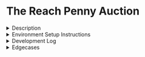 # The Reach Penny Auction  

<details><summary>Description</summary>
<p>
A penny auction is a rather simple bidding game.  
An Auctioneer starts an auction by placing an initial amount in the pot and setting a deadline. Once the auction has started, they can send out invites.  
Bidders use those invites to join an auction and compete to be the first to bid 1% of the current pot in a series of rounds.  
After each bid the deadline is reset to its initial value. However, if it ticks all the way down the auction ends and the last Bidder to make a bid wins the pot.  
</p>
</details>
<details><summary>Environment Setup Instructions</summary>
<p>

- clone the repository
- open a terminal to the `pennyauctionv2` folder 
- from there run the command `yarn install`
- once that has completed run `cd src`
- (if on Windows) run the `wsl` command to switch over to linux
- run the `curl https://raw.githubusercontent.com/reach-sh/reach-lang/master/reach -o reach ; chmod +x reach` command to download reach into the src folder
- run the `./reach version` command to ensure it installed
- run the `./reach compile` command to build the contract
- run the `./reach devnet` command (can also be run with `REACH_CONNECTOR_MODE=ALGO ./reach devnet` if the stdlib imports are swapped)
- start up a new terminal and navigate to the `pennyauctionv2` folder 
- now run the `yarn start` command to run the application

</p>
</details>
<details><summary>Development Log</summary>
<p>

2/15/21
- create github repo
- establish create react app foundation
- establish reach foundation
- create 'connect wallet' button
- design prototype pages

2/16/21
- break designs down into components
- spa or multi page application? SPA
- download algo signer
- download and install forked algo signer
- test forked algo signer

2/17/21
- decide on what to use for state? built- in react state
- decide on format to use for spa? what was used in tut- 8
- functional components or classes? functional
- determine correct architecture (state, pages, utilities, etc)

2/18/21
- design and test the state architecture
- design and test the spa architecture
- design a rough approximation of the state
- Implement the nav bar component
- Implement the nav title
- Implement the connect wallet component

2/19/21
- add dropdown with functioning faucet to wallet component

2/20/21
- create tablet button component
- standardize component export pattern
- refactor state to allow for component updates

2/21/21
- create setter component
- create start auction page
- create join auction page
- create better page
- create auctioneer page
- create auction end page
- remove test page
- determine input value checking system

2/22/21
- create hovering message component
- set up first part of the auctioneer contract
- set up first part of the better contract
- refactor value setting page
- set up second part of the contract

2/23/21
- hook up pot amount displaying at end
- hook up winner address displaying at end
- create function that notifies the auctioneer of a change in the value of the pot
- hook up last bidder address displaying
- show auctioneers address as initial bid address
- show the initial pot amount
- show the amount the user will be bidding
- show the currency being used
- standardize usage of React.useContext or useContext
- display message noting that the user is waiting for the next bidding cycle

2/24/21
- rename better to bidder and related verbage
- install style library
- create explanation of a penny auction 
- Display alert when bid fails
- style navbar
- style connect wallet
- style message notice
- style home page

2/25/21
- style start auction page
- style join auction page
- style bidder page
- style auctioneer page
- style auction ends page
- update balance after bid is placed

2/26/21
- create test file
- implement prettier
- check if mayBet needs the potbalance

2/27/21
- update readme
- put designs into the repository
- put currency abbreviation on the StartAuction page  
- put notice about block time near the deadline entry on the StartAuction page  
- disable autocomplete on input fields  

3/2/21
- add extra line inbetween exit and winner on AuctionEnds page  
- fix decimal value trim error  

3/8/21
- get rid of the 'don't bid' button  
- display a popup message when an input is invalid  
- update readme with setup instructions  

3/9/21
- allow manually setting the deadline

3/10/21
- record 4/5 of the demo video

3/11/21
- integrate the algorand network  
- fix application title  
- get loading button for contract deploy  
- check balance before submitting contract  
- get favicon  
- standardize naming of standard library import  
- update in-app balances on auction end  
- change structure to only fetch balance when opening wallet dropdown  
- show loading bar when depositing funds  
- fix text glitch when the bidder joins a contract  
- record the rest of the demo video  

Post-competition

3/15/2021
- fix readme environment setup instructions  
- switch to ETH for `./reach devnet` testing  
- consolidate environment setup instructions  

</p>
</details>
<details><summary>Edgecases</summary>
<p>  

- If the contract has ended and a bidder was still being asked if they want to bid, then they run the risk of sending the bid the bid to a dead contract (ie. losing their bid) if they do bid. This is because the check for their bid is a promise and they won't be notified of the contract closing until after that promise resolves
    - This edgecase is a metamask artifact ^
- If the contract has ended and a user inputs the invite, then there is no way to catch the error that will result  

</p>
</details>

